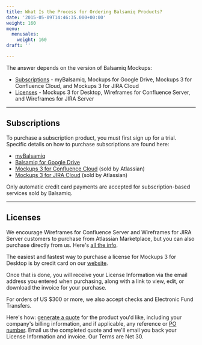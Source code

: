 ```yaml
---
title: What Is the Process for Ordering Balsamiq Products?
date: '2015-05-09T14:46:35.000+00:00'
weight: 160
menu:
  menusales:
    weight: 160
draft: ''

---
```


The answer depends on the version of Balsamiq Mockups:

*   [Subscriptions](#subscriptions) - myBalsamiq, Mockups for Google Drive, Mockups 3 for Confluence Cloud, and Mockups 3 for JIRA Cloud
*   [Licenses](#licenses) - Mockups 3 for Desktop, Wireframes for Confluence Server, and Wireframes for JIRA Server

* * *

## Subscriptions

To purchase a subscription product, you must first sign up for a trial. Specific details on how to purchase subscriptions are found here:

*   [myBalsamiq](/sales/mybsubscriptions/)
*   [Balsamiq for Google Drive](/sales/gdrivesubscription/)
*   [Mockups 3 for Confluence Cloud](https://marketplace.atlassian.com/plugins/com.balsamiq.mockups.confluence/cloud/pricing) (sold by Atlassian)
*   [Mockups 3 for JIRA Cloud](https://marketplace.atlassian.com/plugins/com.balsamiq.mockups.jira/cloud/pricing) (sold by Atlassian)

Only automatic credit card payments are accepted for subscription-based services sold by Balsamiq. 

* * *

## Licenses

We encourage Wireframes for Confluence Server and Wireframes for JIRA Server customers to purchase from Atlassian Marketplace, but you can also purchase directly from us.
Here's [all the info](/sales/marketplace/).

The easiest and fastest way to purchase a license for Mockups 3 for Desktop is by credit card on our [website](https://balsamiq.com/buy/).

Once that is done, you will receive your License Information via the email address you entered when purchasing, along with a link to view, edit, or download the invoice for your purchase.

For orders of US $300 or more, we also accept checks and Electronic Fund Transfers.

Here's how: [generate a quote](/sales/quote/) for the product you'd like, including your company's billing information, and if applicable, any reference or [PO number](/sales/purchaseorders/). Email us the completed quote and we'll email you back your License Information and invoice. Our Terms are Net 30.
